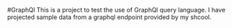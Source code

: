 #GraphQl
This is a project to test the use of GraphQl query language. I have projected sample data from a graphql endpoint provided by my shcool. 

